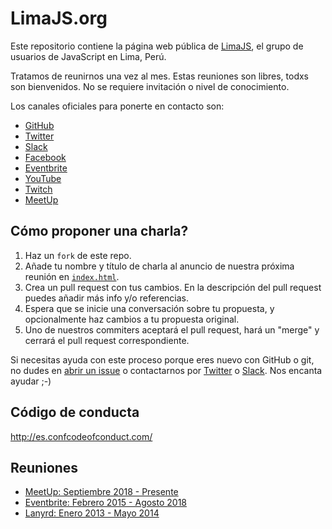 # LimaJS.org

Este repositorio contiene la página web pública de [LimaJS](https://limajs.org),
el grupo de usuarios de JavaScript en Lima, Perú.

Tratamos de reunirnos una vez al mes. Estas reuniones son libres, todxs son
bienvenidos. No se requiere invitación o nivel de conocimiento.

Los canales oficiales para ponerte en contacto son:

* [GitHub](https://github.com/lima-js)
* [Twitter](https://twitter.com/LimaJSorg)
* [Slack](https://holalimajs.herokuapp.com/)
* [Facebook](https://www.facebook.com/LimaJSorg)
* [Eventbrite](https://www.eventbrite.com/o/limajs-7913150001)
* [YouTube](https://www.youtube.com/channel/UC9wISUVH8DNyb1AK10i21vQ)
* [Twitch](https://www.twitch.tv/lima_js)
* [MeetUp](https://www.meetup.com/LimaJS/)

## Cómo proponer una charla?

1. Haz un `fork` de este repo.
2. Añade tu nombre y título de charla al anuncio de nuestra próxima reunión en
   [`index.html`](https://github.com/lima-js/limajs.org/blob/master/index.html).
3. Crea un pull request con tus cambios. En la descripción del pull request
   puedes añadir más info y/o referencias.
4. Espera que se inicie una conversación sobre tu propuesta, y opcionalmente
   haz cambios a tu propuesta original.
5. Uno de nuestros commiters aceptará el pull request, hará un "merge" y
   cerrará el pull request correspondiente.

Si necesitas ayuda con este proceso porque eres nuevo con GitHub o git, no
dudes en [abrir un issue](https://github.com/lima-js/limajs.org/issues/new) o
contactarnos por [Twitter](https://twitter.com/LimaJSorg) o
[Slack](https://holalimajs.herokuapp.com/). Nos encanta ayudar ;-)

## Código de conducta

http://es.confcodeofconduct.com/

## Reuniones

* [MeetUp: Septiembre 2018 - Presente](https://www.meetup.com/LimaJS/)
* [Eventbrite: Febrero 2015 - Agosto 2018](https://www.eventbrite.com/o/limajs-7913150001)
* [Lanyrd: Enero 2013 - Mayo 2014](http://lanyrd.com/series/limajs/)
